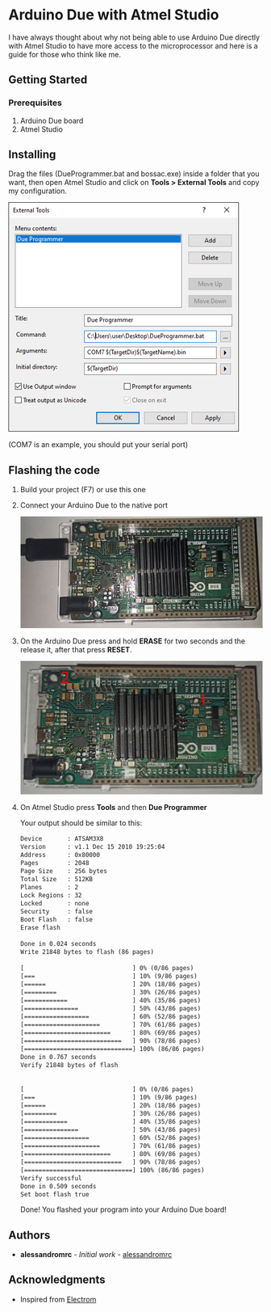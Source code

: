 # Arduino Due with Atmel Studio

I have always thought about why not being able to use Arduino Due directly with Atmel Studio to have more access to the microprocessor and here is a guide for those who think like me.

## Getting Started

### Prerequisites

1. Arduino Due board
2. Atmel Studio

## **Installing**

Drag the files (DueProgrammer.bat and bossac.exe) inside a folder that you want, then open Atmel Studio and click on **Tools > External Tools** and copy my configuration.

![](https://raw.githubusercontent.com/alessandromrc/Atmel-Studio-with-Arduino-Due-board/main/images/Atmel%20Studio%20Configuration.png)



(COM7 is an example, you should put your serial port)

## Flashing the code

1. Build your project (F7) or use this one

[ADC Sample Code]: https://github.com/elecrom/el_due_ADC_sample_code

2. Connect your Arduino Due to the native port

   ![](https://raw.githubusercontent.com/alessandromrc/Atmel-Studio-with-Arduino-Due-board/main/images/Arduino%20Due%20Native%20Port.png)

   

3. On the Arduino Due press and hold **ERASE** for two seconds and the release it, after that press **RESET**.

   ![](https://raw.githubusercontent.com/alessandromrc/Atmel-Studio-with-Arduino-Due-board/main/images/Arduino%20Due%20board.png)

   

4. On Atmel Studio press **Tools** and then **Due Programmer**

   Your output should be similar to this:

   ```
   Device       : ATSAM3X8
   Version      : v1.1 Dec 15 2010 19:25:04
   Address      : 0x80000
   Pages        : 2048
   Page Size    : 256 bytes
   Total Size   : 512KB
   Planes       : 2
   Lock Regions : 32
   Locked       : none
   Security     : false
   Boot Flash   : false
   Erase flash
   
   Done in 0.024 seconds
   Write 21848 bytes to flash (86 pages)
   
   [                              ] 0% (0/86 pages)
   [===                           ] 10% (9/86 pages)
   [======                        ] 20% (18/86 pages)
   [=========                     ] 30% (26/86 pages)
   [============                  ] 40% (35/86 pages)
   [===============               ] 50% (43/86 pages)
   [==================            ] 60% (52/86 pages)
   [=====================         ] 70% (61/86 pages)
   [========================      ] 80% (69/86 pages)
   [===========================   ] 90% (78/86 pages)
   [==============================] 100% (86/86 pages)
   Done in 0.767 seconds
   Verify 21848 bytes of flash
   
   
   [                              ] 0% (0/86 pages)
   [===                           ] 10% (9/86 pages)
   [======                        ] 20% (18/86 pages)
   [=========                     ] 30% (26/86 pages)
   [============                  ] 40% (35/86 pages)
   [===============               ] 50% (43/86 pages)
   [==================            ] 60% (52/86 pages)
   [=====================         ] 70% (61/86 pages)
   [========================      ] 80% (69/86 pages)
   [===========================   ] 90% (78/86 pages)
   [==============================] 100% (86/86 pages)
   Verify successful
   Done in 0.509 seconds
   Set boot flash true
   
   ```

   Done! You flashed your program into your Arduino Due board!

## Authors

* **alessandromrc** - *Initial work* - [alessandromrc](https://github.com/alessandromrc)



## Acknowledgments

* Inspired from [Electrom](https://www.elecrom.com/program-arduino-due-atmel-studio/#software_and_tools_required)

